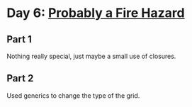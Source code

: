 # Day 6: [Probably a Fire Hazard](https://adventofcode.com/2015/day/6)

## Part 1

Nothing really special, just maybe a small use of closures.

## Part 2

Used generics to change the type of the grid.